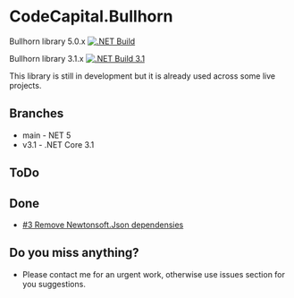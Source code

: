 # CodeCapital.Bullhorn

Bullhorn library 5.0.x
[![.NET Build](https://github.com/codecapital/CodeCapital.Bullhorn/actions/workflows/dotnet.yml/badge.svg)](https://github.com/codecapital/CodeCapital.Bullhorn/actions/workflows/dotnet.yml)

Bullhorn library 3.1.x
[![.NET Build 3.1](https://github.com/codecapital/CodeCapital.Bullhorn/actions/workflows/dotnet3.1.yml/badge.svg)](https://github.com/codecapital/CodeCapital.Bullhorn/actions/workflows/dotnet3.1.yml)


This library is still in development but it is already used across some live projects.

## Branches
- main - NET 5
- v3.1 - .NET Core 3.1

## ToDo

## Done
- [#3 Remove Newtonsoft.Json dependensies](https://github.com/codecapital/CodeCapital.Bullhorn/issues/3)


## Do you miss anything?
- Please contact me for an urgent work, otherwise use issues section for you suggestions.


